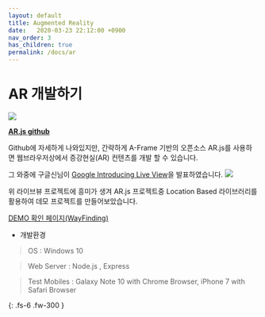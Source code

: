 ```yaml
---
layout: default
title: Augmented Reality
date:   2020-03-23 22:12:00 +0900
nav_order: 3
has_children: true
permalink: /docs/ar
---
```


# AR 개발하기

<img src='https://raw.githubusercontent.com/jeromeetienne/AR.js/master/AR.js-1920-1080-HD.png'>

[**AR.js github**](https://github.com/jeromeetienne/AR.js/blob/master/README.md)   

Github에 자세하게 나와있지만, 간략하게 A-Frame 기반의 오픈소스 AR.js를 사용하면 웹브라우저상에서 
증강현실(AR) 컨텐츠를 개발 할 수 있습니다.

그 와중에 구글신님이 [Google Introducing Live View](https://github.com/nicolocarpignoli/GeoAR.js)을 발표하였습니다.
<img src='{{ "/assets/images/ar/arjs/google-liveview.gif" | absolute_url }}'>

위 라이브뷰 프로젝트에 흥미가 생겨 AR.js 프로젝트중 Location Based 라이브러리를 활용하여 데모 프로젝트를 만들어보았습니다.

[DEMO 확인 페이지(WayFinding)](https://corona-ar.asuscomm.com:9999)

- 개발환경

> OS : Windows 10

> Web Server : Node.js , Express

> Test Mobiles : Galaxy Note 10 with Chrome Browser, iPhone 7 with Safari Browser

{: .fs-6 .fw-300 }
